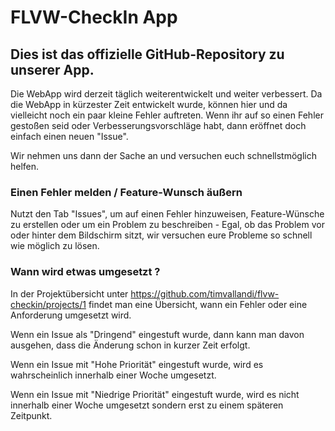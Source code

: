 # FLVW-CheckIn App

## Dies ist das offizielle GitHub-Repository zu unserer App.

Die WebApp wird derzeit täglich weiterentwickelt und weiter verbessert.
Da die WebApp in kürzester Zeit entwickelt wurde, können hier und da vielleicht noch ein paar kleine Fehler auftreten.
Wenn ihr auf so einen Fehler gestoßen seid oder Verbesserungsvorschläge habt, dann eröffnet doch einfach einen neuen "Issue".

Wir nehmen uns dann der Sache an und versuchen euch schnellstmöglich helfen.


### Einen Fehler melden / Feature-Wunsch äußern

Nutzt den Tab "Issues", um auf einen Fehler hinzuweisen, Feature-Wünsche zu erstellen oder um ein Problem zu beschreiben - Egal, ob das Problem vor oder hinter dem Bildschirm sitzt, wir versuchen eure Probleme so schnell wie möglich zu lösen.


### Wann wird etwas umgesetzt ? 

In der Projektübersicht unter https://github.com/timvallandi/flvw-checkin/projects/1 findet man eine Übersicht, wann ein Fehler oder eine Anforderung umgesetzt wird. 

Wenn ein Issue als "Dringend" eingestuft wurde, dann kann man davon ausgehen, dass die Änderung schon in kurzer Zeit erfolgt. 

Wenn ein Issue mit "Hohe Priorität" eingestuft wurde, wird es wahrscheinlich innerhalb einer Woche umgesetzt.

Wenn ein Issue mit "Niedrige Priorität" eingestuft wurde, wird es nicht innerhalb einer Woche umgesetzt sondern erst zu einem späteren Zeitpunkt.
